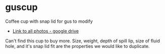 # guscup
Coffee cup with snap lid for gus to modify

- [Link to all photos - google drive](https://photos.app.goo.gl/4wsR9x2bXxMbGCr26)

Can't find this cup to buy more.  Size, weight, depth of spill lip, size of fluid hole, and it's snap lid fit are the properties we would like to duplicate.
